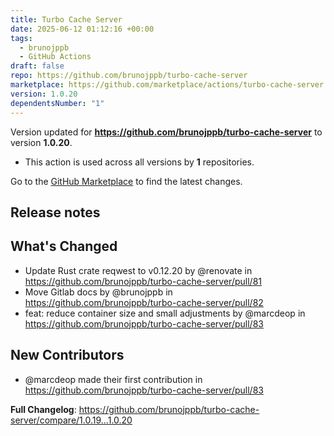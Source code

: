 ```yaml
---
title: Turbo Cache Server
date: 2025-06-12 01:12:16 +00:00
tags:
  - brunojppb
  - GitHub Actions
draft: false
repo: https://github.com/brunojppb/turbo-cache-server
marketplace: https://github.com/marketplace/actions/turbo-cache-server
version: 1.0.20
dependentsNumber: "1"
---
```



Version updated for **https://github.com/brunojppb/turbo-cache-server** to version **1.0.20**.
- This action is used across all versions by **1** repositories.

Go to the [GitHub Marketplace](https://github.com/marketplace/actions/turbo-cache-server) to find the latest changes.

## Release notes

## What's Changed

* Update Rust crate reqwest to v0.12.20 by @renovate in https://github.com/brunojppb/turbo-cache-server/pull/81
* Move Gitlab docs by @brunojppb in https://github.com/brunojppb/turbo-cache-server/pull/82
* feat: reduce container size and small adjustments by @marcdeop in https://github.com/brunojppb/turbo-cache-server/pull/83

## New Contributors
* @marcdeop made their first contribution in https://github.com/brunojppb/turbo-cache-server/pull/83

**Full Changelog**: https://github.com/brunojppb/turbo-cache-server/compare/1.0.19...1.0.20
